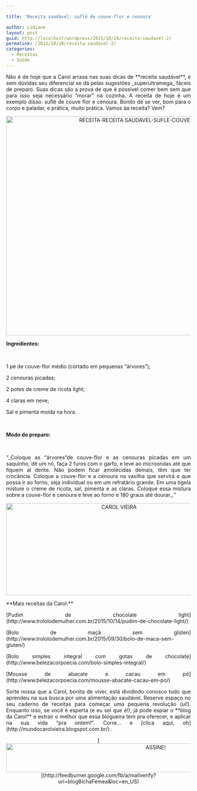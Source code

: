 ```yaml
---

title: 'Receita saudável: suflê de couve-flor e cenoura'

author: Lidiane
layout: post
guid: http://localhost/wordpress/2015/10/28/receita-saudavel-2/
permalink: /2015/10/28/receita-saudavel-2/
categories:
  - Receitas
  - Saúde
---
```

<p align="justify">
  Não é de hoje que a Carol arrasa nas suas dicas de **receita saudável**, e sem dúvidas seu diferencial se dá pelas sugestões _superultramega_ fáceis de preparo. Suas dicas são a prova de que é possível comer bem sem que para isso seja necessário “morar” na cozinha. A receita de hoje é um exemplo disso: suflê de couve flor e cenoura. Bonito de se ver, bom para o corpo e paladar, e prática, muito prática. Vamos àa receita? Vem?
</p>

<p align="center">
  <a href="http://www.trololodemulher.com.br/blog/wp-content/uploads/2015/10/RECEITA-RECEITA-SAUDAVEL-SUFLE-COUVE-FLOR-CENOURA.jpg"><img class="alignnone size-full wp-image-11637" src="http://www.trololodemulher.com.br/blog/wp-content/uploads/2015/10/RECEITA-RECEITA-SAUDAVEL-SUFLE-COUVE-FLOR-CENOURA.jpg" alt="RECEITA-RECEITA SAUDAVEL-SUFLE-COUVE FLOR-CENOURA" width="800" height="597" /></a>
</p>

**Ingredientes:**

&nbsp;

1 pé de couve-flor médio (cortado em pequenas &#8220;árvores&#8221;);

2 cenouras picadas;

2 potes de creme de ricota light;

4 claras em neve;

Sal e pimenta moída na hora.

&nbsp;

**Modo de preparo:**

&nbsp;

<p align="justify">
  “_Coloque as &#8220;árvores&#8221;de couve-flor e as cenouras picadas em um saquinho, dê um nó, faça 2 furos com o garfo, e leve ao microondas até que fiquem al dente. Não podem ficar amolecidas demais, têm que ter crocância. Coloque a couve-flor e a cenoura na vasilha que servirá e que possa ir ao forno, seja individual ou em um refratário grande. Em uma tigela misture o creme de ricota, sal, pimenta e as claras. Coloque essa mistura sobre a couve-flor e cenoura e leve ao forno e 180 graus até dourar_.”
</p>

<p align="center">
  <a href="http://www.trololodemulher.com.br/blog/wp-content/uploads/2014/07/CAROL-VIEIRA.png"><img class="alignnone size-full wp-image-10204" src="http://www.trololodemulher.com.br/blog/wp-content/uploads/2014/07/CAROL-VIEIRA.png" alt="CAROL VIEIRA" width="600" height="251" /></a>
</p>

<p align="justify">
  **Mais receitas da Carol:**
</p>

<p align="justify">
  [Pudim de chocolate light](http://www.trololodemulher.com.br/2015/10/14/pudim-de-chocolate-light/) 
</p>

<p align="justify">
  [Bolo de maçã sem glúten](http://www.trololodemulher.com.br/2015/09/30/bolo-de-maca-sem-gluten/) 
</p>

<p align="justify">
  [Bolo simples integral com gotas de chocolate](http://www.belezacorpoecia.com/bolo-simples-integral/) 
</p>

<p align="justify">
  [Mousse de abacate e cacau em pó](http://www.belezacorpoecia.com/mousse-abacate-cacau-em-po/) 
</p>

<p align="justify">
  Sorte nossa que a Carol, bonita de viver, está dividindo conosco tudo que aprendeu na sua busca por uma alimentação saudável. Reserve espaço no seu caderno de receitas para começar uma pequena revolução (ui!). Enquanto isso, se você é esperta (e eu sei que é!), já pode espiar o **blog da Carol** e extrair o melhor que essa blogueira tem pra oferecer, e aplicar na sua vida “pra ontem!”. Corre… e [clica aqui, oh](http://mundocarolvieira.blogspot.com.br/) .
</p>

<p align="center">
  [<img class="alignnone size-full wp-image-10439" src="http://www.trololodemulher.com.br/blog/wp-content/uploads/2014/09/ASSINE.png" alt="ASSINE!" width="800" height="78" />](http://feedburner.google.com/fb/a/mailverify?uri=blogBichaFemea&loc=en_US) 
</p>

<p align="justify">